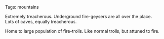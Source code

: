 Tags: mountains

Extremely treacherous. Underground fire-geysers are all over the place. Lots of caves, equally treacherous. 

Home to large population of fire-trolls. Like normal trolls, but attuned to fire. 